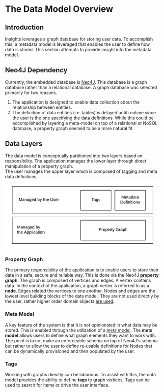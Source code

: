 # The Data Model Overview
## Introduction
Insights leverages a graph database for storing user data. To accomplish this,
a metadata model is leveraged that enables the user to define how data is stored. This 
section attempts to provide insight into the metadata model.

## Neo4J Dependency
Currently, the embedded database is [Neo4J](https://neo4j.com/). This database 
is a graph database rather than a relational database. A graph database was 
selected primarily for two reasons.  

1. The application is designed to enable data collection about the relationship 
	between entities.  
2. The definition of data entities (i.e. tables) is delayed until runtime since 
	the user is the one specifying the data definitions. While this could be accomplished 
	by layering a meta-model on top of a relational or NoSQL database, a property 
	graph seemed to be a more natural fit.

## Data Layers
The data model is conceptually partitioned into two layers based on responsibility. 
The application manages the lower layer through direct manipulation of a property graph.  
The user manages the upper layer which is composed of tagging and meta data definitions.
![Data Model Layers](./../images/data_model/data_layers.png)

### Property Graph
The primary responsibility of the application is to enable users to store their data in a safe, secure 
and reliable way. This is done via the Neo4J __property graph__. The graph is composed 
of vertices and edges. A vertex contains data. In the context of the application, 
a graph vertex is referred to as a __node__. Edges related the vertices to 
one another. Nodes and edges are the lowest level building blocks of the data model. They 
are not used directly by the user, rather higher order domain objects [are used](./elements_overview.md). 

### Meta Model
A key feature of the system is that it is not opinionated in what data may be stored.
This is enabled through the utilization of a [meta model](https://en.wikipedia.org/wiki/Metamodeling).
The __meta model__ allows users to define what graph elements they want to work with.
The point is to not make an enforceable schema on top of Neo4J's schema but rather to
allow the user to define re-usable definitions for Nodes that can be dynamically 
provisioned and then populated by the user.

### Tags
Working with graphs directly can be laborious. To assist with this, the data model provides 
the ability to define __tags__ to graph vertices. Tags can be used to search for items 
or drive the user interface.

